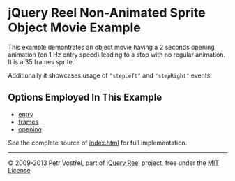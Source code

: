 jQuery Reel Non-Animated Sprite Object Movie Example
====================================================

This example demontrates an object movie having a 2 seconds opening
animation (on 1 Hz entry speed) leading to a stop with no regular
animation. It is a 35 frames sprite.

Additionally it showcases usage of `"stepLeft"` and `"stepRight"` events.


Options Employed In This Example
--------------------------------

- [entry](http://reel360.org/reel#entry)
- [frames](http://reel360.org/reel#frames)
- [opening](http://reel360.org/reel#opening)

See the complete source of [index.html](index.html) for full
implementation.

---
&copy; 2009-2013 Petr Vostřel, part of [jQuery Reel][reel] project, free under the [MIT License][license]



[reel]:http://reel360.org
[license]:https://raw.github.com/pisi/Reel/master/LICENSE.txt
